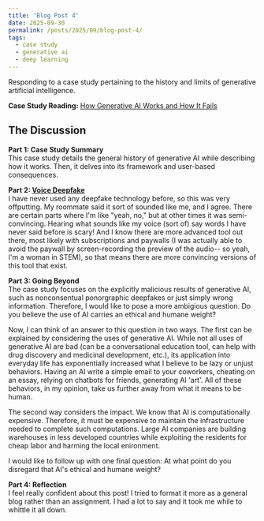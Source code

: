 ```yaml
---
title: 'Blog Post 4'
date: 2025-09-30
permalink: /posts/2025/09/blog-post-4/
tags:
  - case study
  - generative ai
  - deep learning
---
```


Responding to a case study pertaining to the history and limits of generative artificial intelligence.

**Case Study Reading:** [How Generative AI Works and How It Fails](https://mit-serc.pubpub.org/pub/f3o5mpn6/release/1?readingCollection=3a6c54f1)

The Discussion
---
**Part 1: Case Study Summary**  
This case study details the general history of generative AI while describing how it works. Then, it delves into its framework and user-based consequences. 

**Part 2: [Voice Deepfake](https://drive.google.com/file/d/1mrlb1QEGQWTDnH4SGxJisHcdn6PL8AqR/view?usp=drive_link)**  
I have never used any deepfake technology before, so this was very offputting. My roommate said it sort of sounded like me, and I agree. There are certain parts where I'm like "yeah, no," but at other times it was semi-convincing. Hearing what sounds like my voice (sort of) say words I have never said before is scary! And I know there are more advanced tool out there, most likely with subscriptions and paywalls (I was actually able to avoid the paywall by screen-recording the preview of the audio-- so yeah, I'm a woman in STEM), so that means there are more convincing versions of this tool that exist.

**Part 3: Going Beyond**  
The case study focuses on the explicitly malicious results of generative AI, such as nonconsentual ponorgraphic deepfakes or just simply wrong information. Therefore, I would like to pose a more ambigious question. Do you believe the use of AI carries an ethical and humane weight? 

Now, I can think of an answer to this question in two ways. The first can be explained by considering the uses of generative AI. While not all uses of generative AI are bad (can be a conversational education tool, can help with drug discovery and medicinal development, etc.), its application into everyday life has exponentially increased what I believe to be lazy or unjust behaviors. Having an AI write a simple email to your coworkers, cheating on an essay, relying on chatbots for friends, generating AI 'art'. All of these behaviors, in my opinion, take us further away from what it means to be human.

The second way considers the impact. We know that AI is computationally expensive. Therefore, it must be expensive to maintain the infrastructure needed to complete such computations. Large AI companies are building warehouses in less developed countries while exploiting the residents for cheap labor and harming the local enironment.

I would like to follow up with one final question: At what point do you disregard that AI's ethical and humane weight?

**Part 4: Reflection**  
I feel really confident about this post! I tried to format it more as a general blog rather than an assignment. I had a lot to say and it took me while to whittle it all down.
